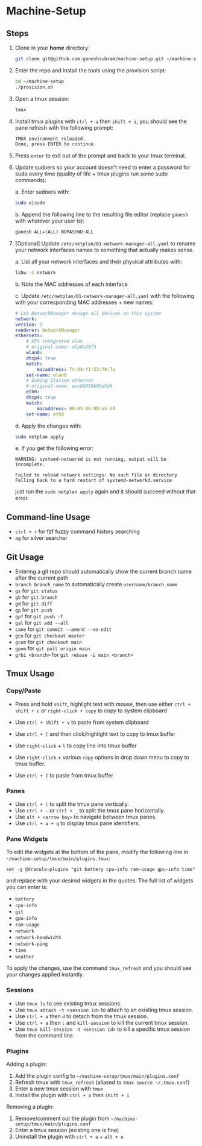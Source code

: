 # Machine-Setup

## Steps

1. Clone in your **home** directory:

    ```bash
    git clone git@github.com:ganeshsubram/machine-setup.git ~/machine-setup
    ```

2. Enter the repo and install the tools using the provision script:

    ```bash
    cd ~/machine-setup
    ./provision.sh
    ```

3. Open a tmux session:

    ```bash
    tmux
    ```

4. Install tmux plugins with `ctrl + a` then `shift + i`, you should see the pane refresh with the following prompt:

    ```txt
    TMUX environment reloaded.
    Done, press ENTER to continue.
    ```

5. Press `enter` to exit out of the prompt and back to your tmux terminal.

6. Update sudoers so your account doesn't need to enter a password for sudo every time (quality of life + tmux plugins run some sudo commands):

    a. Enter sudoers with:

    ```bash
    sudo visudo
    ```

    b. Append the following line to the resulting file editor (replace `ganesh` with whatever your user is):

    ```txt
    ganesh ALL=(ALL) NOPASSWD:ALL
    ```

7. [Optional] Update `/etc/netplan/01-network-manager-all.yaml` to rename your network interfaces names to something that actually makes sense.

    a. List all your network interfaces and their physical attributes with:

    ```bash
    lshw -C network
    ```

    b. Note the MAC addresses of each interface

    c. Update `/etc/netplan/01-network-manager-all.yaml` with the following with your corresponding MAC addresses + new names:

    ```yaml
    # Let NetworkManager manage all devices on this system
    network:
    version: 2
    renderer: NetworkManager
    ethernets:
        # XPS integrated wlan
        # original-name: wlp0s20f3
        wlan0:
        dhcp4: true
        match:
            macaddress: 74:04:f1:53:78:7a
        set-name: wlan0
        # Gaming Station ethernet
        # original-name: enx00056b00a5d4
        eth0:
        dhcp4: true
        match:
            macaddress: 00:05:6b:00:a5:d4
        set-name: eth0
    ```

    d. Apply the changes with:

    ```bash
    sudo netplan apply
    ```

    e. If you get the following error:

    ```log
    WARNING: systemd-networkd is not running, output will be incomplete.

    Failed to reload network settings: No such file or directory
    Falling back to a hard restart of systemd-networkd.service
    ```

    just run the `sudo netplan apply` again and it should succeed without that error.

## Command-line Usage

- `ctrl + r` for fzf fuzzy command history searching
- `ag` for silver searcher

## Git Usage

- Entering a git repo should automatically show the current branch name after the current path
- `branch branch_name` to automatically create `username/branch_name`
- `gs` for `git status`
- `gb` for `git branch`
- `gd` for `git diff`
- `gp` for `git push`
- `gpf` for `git push -f`
- `gal` for `git add --all`
- `cane` for `git commit --amend --no-edit`
- `gco` for `git checkout master`
- `gcom` for `git checkout main`
- `gpom` for `git pull origin main`
- `grbi <branch>` for `git rebase -i main <branch>`


## Tmux Usage

### Copy/Paste

- Press and hold `shift`, highlight text with mouse, then use either `ctrl + shift + c` or `right-click + copy` to copy to system clipboard
- Use `ctrl + shift + v` to paste from system clipboard

- Use `ctrl + [` and then click/highlight text to copy to tmux buffer
- Use `right-click` + `l` to copy line into tmux buffer
- Use `right-click` + various `copy` options in drop down menu to copy to tmux buffer.
- Use `ctrl + ]` to paste from tmux buffer

### Panes

- Use `ctrl + |` to split the tmux pane vertically.
- Use `ctrl + -` or `ctrl + _` to split the tmux pane horizontally.
- Use `alt + <arrow key>` to navigate between tmux panes.
- Use `ctrl + a + q` to display tmux pane identifiers.

### Pane Widgets

To edit the widgets at the bottom of the pane, modify the following line in `~/machine-setup/tmux/main/plugins.tmux`:

```tmux
set -g @dracula-plugins "git battery cpu-info ram-usage gpu-info time"
```

and replace with your desired widgets in the quotes. The full list of widgets you can enter is:

- `battery`
- `cpu-info`
- `git`
- `gpu-info`
- `ram-usage`
- `network`
- `network-bandwidth`
- `network-ping`
- `time`
- `weather`

To apply the changes, use the command `tmux_refresh` and you should see your changes applied instantly.

### Sessions

- Use `tmux ls` to see existing tmux sessions.
- Use `tmux attach -t <session id>` to attach to an existing tmux session.
- Use `ctrl + a` then `d` to detach from the tmux session.
- Use `ctrl + a` then `:` and `kill-session` to kill the current tmux session.
- Use `tmux kill-session -t <session id>` to kill a specific tmux session from the command line.

### Plugins

Adding a plugin:

1. Add the plugin config to `~/machine-setup/tmux/main/plugins.conf`
2. Refresh tmux with `tmux_refresh` (aliased to `tmux source ~/.tmux.conf`)
3. Enter a new tmux session with `tmux`
4. Install the plugin with `ctrl + a` then `shift + i`

Removing a plugin:

1. Remove/comment out the plugin from `~/machine-setup/tmux/main/plugins.conf`
2. Enter a tmux session (existing one is fine)
3. Uninstall the plugin with `ctrl + a` + `alt + u`
